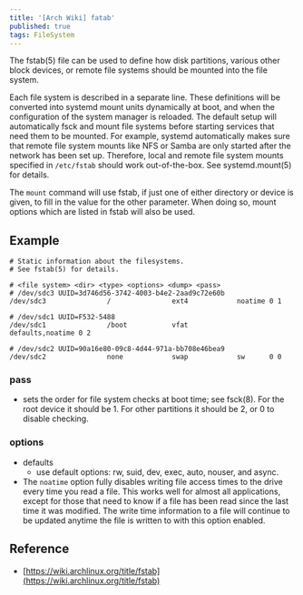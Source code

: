 ```yaml
---
title: '[Arch Wiki] fatab'
published: true
tags: FileSystem
---
```


The fstab(5) file can be used to define how disk partitions, various other block
devices, or remote file systems should be mounted into the file system.


Each file system is described in a separate line. These definitions will be
converted into systemd mount units dynamically at boot, and when the
configuration of the system manager is reloaded. The default setup will
automatically fsck and mount file systems before starting services that need
them to be mounted. For example, systemd automatically makes sure that remote
file system mounts like NFS or Samba are only started after the network has been
set up. Therefore, local and remote file system mounts specified in `/etc/fstab`
should work out-of-the-box. See systemd.mount(5) for details.

The `mount` command will use fstab, if just one of either directory or device is
given, to fill in the value for the other parameter. When doing so, mount
options which are listed in fstab will also be used.

## Example

```
# Static information about the filesystems.
# See fstab(5) for details.

# <file system> <dir> <type> <options> <dump> <pass>
# /dev/sdc3 UUID=3d746d56-3742-4003-b4e2-2aad9c72e60b
/dev/sdc3               /               ext4            noatime 0 1

# /dev/sdc1 UUID=F532-5488
/dev/sdc1               /boot           vfat            defaults,noatime 0 2

# /dev/sdc2 UUID=90a16e80-09c8-4d44-971a-bb708e46bea9
/dev/sdc2               none            swap            sw      0 0
```

### pass

- <pass> sets the order for file system checks at boot time; see fsck(8). For the root device it should be 1. For other partitions it should be 2, or 0 to disable checking.

### options

- defaults
  - use default options: rw, suid, dev, exec, auto, nouser, and async.
- The `noatime` option fully disables writing file access times to the drive every time you read a file. This works well for almost all applications, except for those that need to know if a file has been read since the last time it was modified. The write time information to a file will continue to be updated anytime the file is written to with this option enabled.

## Reference

- [https://wiki.archlinux.org/title/fstab](https://wiki.archlinux.org/title/fstab)